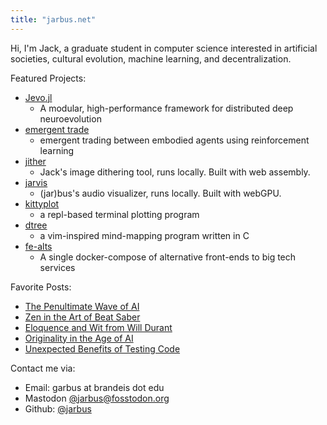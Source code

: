 ```yaml
---
title: "jarbus.net"
---
```


Hi, I'm Jack, a graduate student in computer science interested in artificial societies, cultural evolution, machine learning, and decentralization.

Featured Projects:

- [Jevo.jl](/Jevo.jl/dev)
    - A modular, high-performance framework for distributed deep neuroevolution
- [emergent trade](/blog/emergent-trade)
    - emergent trading between embodied agents using reinforcement learning
- [jither](/jither/)
    - Jack's image dithering tool, runs locally. Built with web assembly. 
- [jarvis](/jarvis/)
    - (jar)bus's audio visualizer, runs locally. Built with webGPU. 
- [kittyplot](https://github.com/jarbus/kittyplot)
    - a repl-based terminal plotting program
- [dtree](https://github.com/jarbus/dtree)
    - a vim-inspired mind-mapping program written in C
- [fe-alts](https://github.com/jarbus/fe-alts)
    - A single docker-compose of alternative front-ends to big tech services


Favorite Posts:

- [The Penultimate Wave of AI](/blog/the-penultimate-wave-of-ai/)
- [Zen in the Art of Beat Saber](/blog/zen-in-the-art-of-beat-saber/)
- [Eloquence and Wit from Will Durant](/blog/story-of-civilization-1-quotes/)
- [Originality in the Age of AI](/blog/upwards-pressure-on-originality)
- [Unexpected Benefits of Testing Code](blog/unexpected-benefits-of-testing)

Contact me via:
* Email: garbus at brandeis dot edu
* Mastodon [@jarbus@fosstodon.org](https://fosstodon.org/@jarbus)
* Github: [@jarbus](https://github.com/jarbus)
